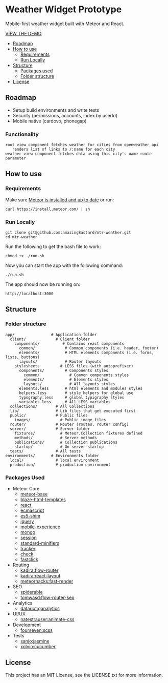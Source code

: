 # Weather Widget Prototype

Mobile-first weather widget built with Meteor and React.

[VIEW THE DEMO](http://reactweather.meteor.com)

* [Roadmap](#roadmap)
* [How to use](#how-to-use)
  * [Requirements](#requirements)
  * [Run Locally](#run-locally)
* [Structure](#structure)
  * [Packages used](#packages-used)
  * [Folder structure](#folder-structure)
* [License](#license)

## Roadmap

* Setup build environments and write tests
* Security (permissions, accounts, index by userId)
* Mobile native (cardovo, phonegap)

### Functionality

```
root view component fetches weather for cities from openweather api
   renders list of links to /:name for each city
weather view component fetches data using this city's name route parameter 

```

## How to use

### Requirements

Make sure [Meteor is installed and up to date](https://www.meteor.com/install) or run:

```
curl https://install.meteor.com/ | sh
```

### Run Locally

```
git clone git@github.com:amazingBastard/mtr-weather.git
cd mtr-weather
```

Run the following to get the bash file to work:

```
chmod +x ./run.sh
```

Now you can start the app with the following command:

```
./run.sh
```

The app should now be running on:

```
http://localhost:3000
```

## Structure

### Folder structure

```
app/                # Application folder
  client/             # Client folder
    components/          # Contains react components
      common/             # Common components (i.e. header, footer)
      elements/           # HTML elements components (i.e. forms, lists, buttons)
      layouts/            # Router layouts
    stylesheets         # LESS files (with autoprefixer)
      components/         # Components styles
        common/             # Common components styles
        elements/           # Elements styles
        layouts/            # All layouts styles
      elements.less       # html elements and modules styles
      helpers.less        # style helpers for global use
      typography.less     # global typigraphy styles
      variables.less      # All LESS variables
  collections/        # All Collections
  lib/                # Lib files that get executed first
  public/             # Public files
    images/             # Public image files
  router/             # Router (routes, router config)
  server/             # Server folder
    fixtures/           # Meteor.Collection fixtures defined
    methods/            # Server methods
    publications/       # Collection publications
    startup/            # On server startup
  tests/              # All tests
environments/       # Environments folder
  local/              # local environment
  production/         # production environment

```

### Packages Used

* Meteor Core
  * [meteor-base](http://github.com/meteor/meteor/tree/devel/packages/meteor-base)
  * [blaze-html-templates](https://github.com/meteor/meteor/tree/devel/packages/blaze-html-templates)
  * [react](http://github.com/meteor/meteor/tree/devel/packages/react)
  * [ecmascript](https://github.com/meteor/meteor/tree/devel/packages/ecmascript)
  * [es5-shim](https://github.com/meteor/meteor/tree/devel/packages/es5-shim)
  * [jquery](https://github.com/meteor/meteor/tree/devel/packages/jquery)
  * [mobile-experience](https://github.com/meteor/meteor/tree/devel/packages/mobile-experience)
  * [mongo](https://github.com/meteor/meteor/tree/devel/packages/mongo)
  * [session](https://github.com/meteor/meteor/tree/devel/packages/session)
  * [standard-minifiers](https://github.com/meteor/meteor/tree/devel/packages/standard-minifiers)
  * [tracker](https://github.com/meteor/meteor/tree/devel/packages/tracker)
  * [check](https://github.com/meteor/meteor/tree/devel/packages/check)
  * [fastclick](http://github.com/meteor/meteor/tree/devel/packages/fastclick)
* Routing
  * [kadira:flow-router](https://github.com/kadirahq/flow-router)
  * [kadira:react-layout](https://github.com/kadirahq/meteor-react-layout)
  * [meteorhacks:fast-render](https://github.com/meteorhacks/fast-render)
* SEO
  * [spiderable](http://github.com/meteor/meteor/tree/devel/packages/spiderable)
  * [tomwasd:flow-router-seo](https://github.com/tomwasd/flow-router-seo)
* Analytics 
  * [datariot:ganalytics](https://github.com/datariot/meteor-ganalytics)
* UI/UX
  * [natestrauser:animate-css](https://github.com/nate-strauser/meteor-animate-css)
* Development
  * [fourseven:scss](https://github.com/fourseven/meteor-scss)
* Tests
  * [sanjo:jasmine](https://github.com/xolvio/meteor-jasmine)
  * [xolvio:cucumber](https://github.com/xolvio/meteor-cucumber)

## License

This project has an MIT License, see the LICENSE.txt for more information.
